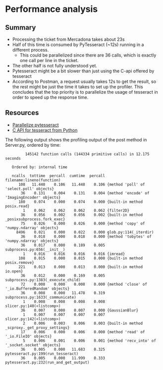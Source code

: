 # Performance analysis

## Summary

- Processing the ticket from Mercadona takes about 23s
- Half of this time is consumed by PyTesseract (~12s) running in a different process.
    + This could be parallelized since there are 36 calls, which is exactly one call per line in the ticket.
- The other half is not fully understood yet.
- Pytesseract might be a bit slower than just using the C-api offered by tesseract
- According to Postman, a request usually takes 12s to get the result, so the rest might be just the time it takes to set up the profiler. This concludes that the top priority is to parallelize the usage of tesseract in order to speed up the response time.

## Resources

- [Parallelize pytesseract](https://appliedmachinelearning.blog/2018/06/30/performing-ocr-by-running-parallel-instances-of-tesseract-4-0-python/)
- [C API for tesseract from Python](https://stackoverflow.com/questions/21745205/using-c-api-of-tesseract-3-02-with-ctypes-and-cv2-in-python)

The following output shows the profiling output of the post method in Server.py, ordered by time:

```
         145142 function calls (144334 primitive calls) in 12.175 seconds

   Ordered by: internal time

   ncalls  tottime  percall  cumtime  percall filename:lineno(function)
      108   11.448    0.106   11.448    0.106 {method 'poll' of 'select.poll' objects}
       36    0.131    0.004    0.131    0.004 {method 'encode' of 'ImagingEncoder' objects}
      180    0.074    0.000    0.074    0.000 {built-in method posix.read}
        1    0.062    0.062    0.062    0.062 {filter2D}
       36    0.056    0.002    0.056    0.002 {built-in method _posixsubprocess.fork_exec}
       75    0.026    0.000    0.026    0.000 {method 'copy' of 'numpy.ndarray' objects}
     8496    0.021    0.000    0.022    0.000 glob.py:114(_iterdir)
       36    0.018    0.000    0.018    0.000 {method 'tobytes' of 'numpy.ndarray' objects}
       36    0.017    0.000    0.189    0.005 subprocess.py:656(__init__)
        1    0.016    0.016    0.016    0.016 {imread}
      108    0.015    0.000    0.015    0.000 {built-in method posix.remove}
      221    0.013    0.000    0.013    0.000 {built-in method io.open}
       36    0.012    0.000    0.169    0.005 subprocess.py:1383(_execute_child)
       72    0.008    0.000    0.008    0.000 {method 'close' of '_io.BufferedRandom' objects}
       36    0.008    0.000   11.478    0.319 subprocess.py:1633(_communicate)
        1    0.008    0.008    0.008    0.008 slicer.py:140(<listcomp>)
       36    0.007    0.000    0.007    0.000 {GaussianBlur}
        1    0.007    0.007    0.007    0.007 slicer.py:142(<listcomp>)
        2    0.006    0.003    0.006    0.003 {built-in method _scproxy._get_proxy_settings}
       17    0.006    0.000    0.006    0.000 {method 'read' of '_io.FileIO' objects}
        5    0.006    0.001    0.006    0.001 {method 'recv_into' of '_socket.socket' objects}
       36    0.005    0.000   11.683    0.325 pytesseract.py:199(run_tesseract)
       36    0.005    0.000   11.999    0.333 pytesseract.py:232(run_and_get_output)
```
